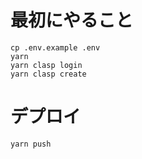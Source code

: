 # 最初にやること

```
cp .env.example .env
yarn
yarn clasp login
yarn clasp create
```

# デプロイ

```
yarn push
```